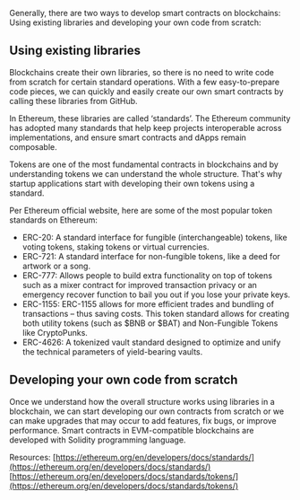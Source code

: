 Generally, there are two ways to develop smart contracts on blockchains: Using existing libraries and developing your own code from scratch:

## Using existing libraries

Blockchains create their own libraries, so there is no need to write code from scratch for certain standard operations. With a few easy-to-prepare code pieces, we can quickly and easily create our own smart contracts by calling these libraries from GitHub.

In Ethereum, these libraries are called ‘standards’. The Ethereum community has adopted many standards that help keep projects interoperable across implementations, and ensure smart contracts and dApps remain composable.

Tokens are one of the most fundamental contracts in blockchains and by understanding tokens we can understand the whole structure. That's why startup applications start with developing their own tokens using a standard.

Per Ethereum official website, here are some of the most popular token standards on Ethereum:
- ERC-20: A standard interface for fungible (interchangeable) tokens, like voting tokens, staking tokens or virtual currencies.
- ERC-721: A standard interface for non-fungible tokens, like a deed for artwork or a song.
- ERC-777: Allows people to build extra functionality on top of tokens such as a mixer contract for improved transaction privacy or an emergency recover function to bail you out if you lose your private keys.
- ERC-1155: ERC-1155 allows for more efficient trades and bundling of transactions – thus saving costs. This token standard allows for creating both utility tokens (such as $BNB or $BAT) and Non-Fungible Tokens like CryptoPunks.
- ERC-4626: A tokenized vault standard designed to optimize and unify the technical parameters of yield-bearing vaults.

## Developing your own code from scratch
Once we understand how the overall structure works using libraries in a blockchain, we can start developing our own contracts from scratch or we can make upgrades that may occur to add features, fix bugs, or improve performance. Smart contracts in EVM-compatible blockchains are developed with Solidity programming language.

Resources:
[https://ethereum.org/en/developers/docs/standards/](https://ethereum.org/en/developers/docs/standards/) 
[https://ethereum.org/en/developers/docs/standards/tokens/](https://ethereum.org/en/developers/docs/standards/tokens/)
